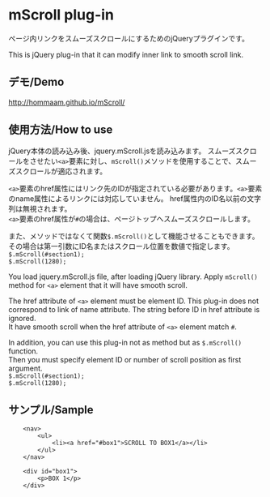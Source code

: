 # mScroll plug-in
ページ内リンクをスムーズスクロールにするためのjQueryプラグインです。

This is jQuery plug-in that it can modify inner link to smooth scroll link.


## デモ/Demo
http://hommaam.github.io/mScroll/


## 使用方法/How to use
jQuery本体の読み込み後、jquery.mScroll.jsを読み込みます。
スムーズスクロールをさせたい`<a>`要素に対し、`mScroll()`メソッドを使用することで、スムーズスクロールが適応されます。

`<a>`要素のhref属性にはリンク先のIDが指定されている必要があります。`<a>`要素のname属性によるリンクには対応していません。
href属性内のID名以前の文字列は無視されます。  
`<a>`要素のhref属性が`#`の場合は、ページトップへスムーズスクロールします。

また、メソッドではなくて関数`$.mScroll()`として機能させることもできます。  
その場合は第一引数にID名またはスクロール位置を数値で指定します。  
`$.mScroll(#section1);`  
`$.mScroll(1280);`


You load jquery.mScroll.js file, after loading jQuery library.
Apply `mScroll()` method for `<a>` element that it will have smooth scroll.

The href attribute of `<a>` element must be element ID. This plug-in does not correspond to link of name attribute.
The string before ID in href attribute is ignored.  
It have smooth scroll when the href attribute of `<a>` element match `#`.

In addition, you can use this plug-in not as method but as `$.mScroll()` function.  
Then you must specify element ID or number of scroll position as first argument.  
`$.mScroll(#section1);`  
`$.mScroll(1280);`

## サンプル/Sample


```
	<nav>
		<ul>
			<li><a href="#box1">SCROLL TO BOX1</a></li>
		</ul>
	</nav>

	<div id="box1">
		<p>BOX 1</p>
	</div>
```

